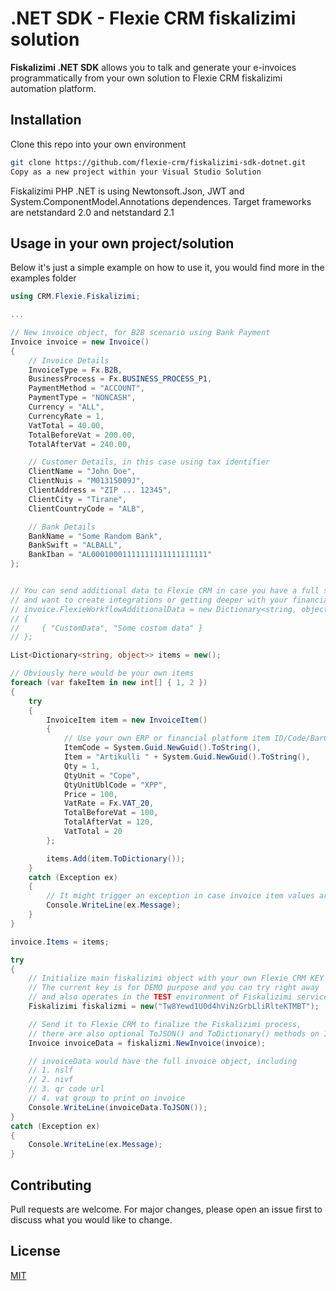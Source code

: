 # .NET SDK - Flexie CRM fiskalizimi solution

**Fiskalizimi .NET SDK** allows you to talk and generate your e-invoices programmatically from your own solution to Flexie CRM fiskalizimi automation platform.

## Installation

Clone this repo into your own environment

```bash
git clone https://github.com/flexie-crm/fiskalizimi-sdk-dotnet.git
Copy as a new project within your Visual Studio Solution
```

Fiskalizimi PHP .NET is using Newtonsoft.Json, JWT and System.ComponentModel.Annotations dependences. Target frameworks are netstandard 2.0 and netstandard 2.1 


## Usage in your own project/solution
Below it's just a simple example on how to use it, you would find more in the examples folder

```cs
using CRM.Flexie.Fiskalizimi;

...

// New invoice object, for B2B scenario using Bank Payment
Invoice invoice = new Invoice()
{
    // Invoice Details
    InvoiceType = Fx.B2B,
    BusinessProcess = Fx.BUSINESS_PROCESS_P1,
    PaymentMethod = "ACCOUNT",
    PaymentType = "NONCASH",
    Currency = "ALL",
    CurrencyRate = 1,
    VatTotal = 40.00,
    TotalBeforeVat = 200.00,
    TotalAfterVat = 240.00,

    // Customer Details, in this case using tax identifier
    ClientName = "John Doe",
    ClientNuis = "M01315009J",
    ClientAddress = "ZIP ... 12345",
    ClientCity = "Tirane",
    ClientCountryCode = "ALB",

    // Bank Details
    BankName = "Some Random Bank",
    BankSwift = "ALBALL",
    BankIban = "AL00010001111111111111111111"
};


// You can send additional data to Flexie CRM in case you have a full subscription
// and want to create integrations or getting deeper with your financial data
// invoice.FlexieWorkflowAdditionalData = new Dictionary<string, object>()
// {
//     { "CustomData", "Some costom data" }
// };

List<Dictionary<string, object>> items = new();

// Obviously here would be your own items
foreach (var fakeItem in new int[] { 1, 2 })
{
    try
    {
        InvoiceItem item = new InvoiceItem()
        {
            // Use your own ERP or financial platform item ID/Code/BarCode/Whatever 
            ItemCode = System.Guid.NewGuid().ToString(),
            Item = "Artikulli " + System.Guid.NewGuid().ToString(),
            Qty = 1,
            QtyUnit = "Cope",
            QtyUnitUblCode = "XPP",
            Price = 100,
            VatRate = Fx.VAT_20,
            TotalBeforeVat = 100,
            TotalAfterVat = 120,
            VatTotal = 20
        };

        items.Add(item.ToDictionary());
    }
    catch (Exception ex)
    {
        // It might trigger an exception in case invoice item values are not validated
        Console.WriteLine(ex.Message);
    }
}

invoice.Items = items;

try
{
    // Initialize main fiskalizimi object with your own Flexie CRM KEY
    // The current key is for DEMO purpose and you can try right away
    // and also operates in the TEST environment of Fiskalizimi service 
    Fiskalizimi fiskalizmi = new("Tw8Yewd1U0d4hViNzGrbLliRlteKTMBT");

    // Send it to Flexie CRM to finalize the Fiskalizimi process,
    // there are also optional ToJSON() and ToDictionary() methods on Invoice object.
    Invoice invoiceData = fiskalizmi.NewInvoice(invoice);

    // invoiceData would have the full invoice object, including
    // 1. nslf 
    // 2. nivf
    // 3. qr code url
    // 4. vat group to print on invoice
    Console.WriteLine(invoiceData.ToJSON());
}
catch (Exception ex)
{
    Console.WriteLine(ex.Message);
}

```

## Contributing
Pull requests are welcome. For major changes, please open an issue first to discuss what you would like to change.

## License
[MIT](https://choosealicense.com/licenses/mit/)

